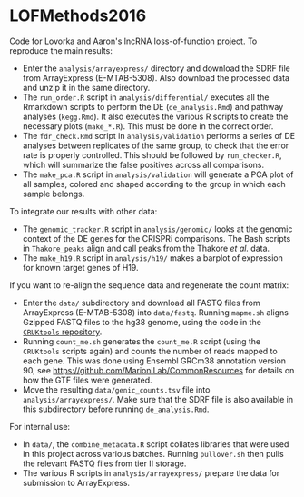 # LOFMethods2016

Code for Lovorka and Aaron's lncRNA loss-of-function project.
To reproduce the main results:

- Enter the `analysis/arrayexpress/` directory and download the SDRF file from ArrayExpress (E-MTAB-5308).
Also download the processed data and unzip it in the same directory.
- The `run_order.R` script in `analysis/differential/` executes all the Rmarkdown scripts to perform the DE (`de_analysis.Rmd`) and pathway analyses (`kegg.Rmd`).
It also executes the various R scripts to create the necessary plots (`make_*.R`).
This must be done in the correct order.
- The `fdr_check.Rmd` script in `analysis/validation` performs a series of DE analyses between replicates of the same group, to check that the error rate is properly controlled.
This should be followed by `run_checker.R`, which will summarize the false positives across all comparisons.
- The `make_pca.R` script in `analysis/validation` will generate a PCA plot of all samples, colored and shaped according to the group in which each sample belongs.

To integrate our results with other data:

- The `genomic_tracker.R` script in `analysis/genomic/` looks at the genomic context of the DE genes for the CRISPRi comparisons.
The Bash scripts in `Thakore_peaks` align and call peaks from the Thakore _et al._ data.
- The `make_h19.R` script in `analysis/h19/` makes a barplot of expression for known target genes of H19.

If you want to re-align the sequence data and regenerate the count matrix:

- Enter the `data/` subdirectory and download all FASTQ files from ArrayExpress (E-MTAB-5308) into `data/fastq`.
Running  `mapme.sh` aligns Gzipped FASTQ files to the hg38 genome, using the code in the [`CRUKtools` repository](https://github.com/LTLA/CRUKtools).
- Running `count_me.sh` generates the `count_me.R` script (using the `CRUKtools` scripts again) and counts the number of reads mapped to each gene.
This was done using Ensembl GRCm38 annotation version 90, see https://github.com/MarioniLab/CommonResources for details on how the GTF files were generated.
- Move the resulting `data/genic_counts.tsv` file into `analysis/arrayexpress/`.
Make sure that the SDRF file is also available in this subdirectory before running `de_analysis.Rmd`.

For internal use:

- In `data/`, the `combine_metadata.R` script collates libraries that were used in this project across various batches.
Running `pullover.sh` then pulls the relevant FASTQ files from tier II storage.
- The various R scripts in `analysis/arrayexpress/` prepare the data for submission to ArrayExpress.
